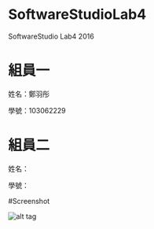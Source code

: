 # SoftwareStudioLab4
SoftwareStudio Lab4 2016

# 組員一

姓名：鄭羽彤

學號：103062229

# 組員二

姓名：

學號：

#Screenshot

![alt tag](/csc.png)
